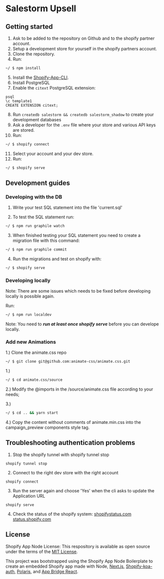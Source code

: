# Salestorm Upsell

## Getting started

1. Ask to be added to the repository on Github and to the shopify partner account.
2. Setup a development store for yourself in the shopify partners account.
3. Clone the repository.
4. Run:

```sh
~/ $ npm install
```

5. Install the [Shopify-App-CLI](https://github.com/Shopify/shopify-app-cli).
6. Install PostgreSQL
7. Enable the `citext` PostgreSQL extension:
```
psql
\c template1
CREATE EXTENSION citext;
```
8. Run `createdb salestorm && createdb salestorm_shadow` to create your development databases
9. Ask a developer for the `.env` file where your store and various API keys are stored.
10. Run:

```sh
~/ $ shopify connect
```
11. Select your account and your dev store.
12. Run:

```sh
~/ $ shopify serve
```

## Development guides

### Developing with the DB

1. Write your test SQL statement into the file 'current.sql'

2. To test the SQL statement run:
```sh
~/ $ npm run graphile watch
```

3. When finished testing your SQL statement you need to create a migration file with this command:
```sh
~/ $ npm run graphile commit
```

4. Run the migrations and test on shopify with:
```sh
~/ $ shopify serve
```

### Developing locally

Note: There are some issues which needs to be fixed before developing locally is possible again.

Run:
```sh
~/ $ npm run localdev
```

Note: You need to ***run at least once shopify serve*** before you can develope locally.

### Add new Animations
1.) Clone the animate.css repo
```sh
~/ $ git clone git@github.com:animate-css/animate.css.git
```

1.)
```sh
~/ $ cd animate.css/source
```

2.) Modify the @imports in the /source/animate.css file according to your needs;

3.)
```sh
~/ $ cd .. && yarn start
```

4.) Copy the content without comments of animate.min.css into the campaign_preview components style tag.

## Troubleshooting authentication problems

1. Stop the shopify tunnel with shopify tunnel stop

```
shopify tunnel stop
```

2. Connect to the right dev store with the right account

```
shopify connect
```

3. Run the server again and choose 'Yes' when the cli asks to update the Application URL

```
shopify serve
```

4. Check the status of the shopify system:
[shopifystatus.com](https://shopifystatus.com)
[status.shopify.com](https://status.shopify.com)

## License

Shopify App Node License:
This respository is available as open source under the terms of the [MIT License](https://opensource.org/licenses/MIT).

This project was bootstrapped using the Shopify App Node Boilerplate to create an embedded Shopify app made with Node, [Next.js](https://nextjs.org/), [Shopify-koa-auth](https://github.com/Shopify/quilt/tree/master/packages/koa-shopify-auth), [Polaris](https://github.com/Shopify/polaris-react), and [App Bridge React](https://shopify.dev/tools/app-bridge/react-components).

